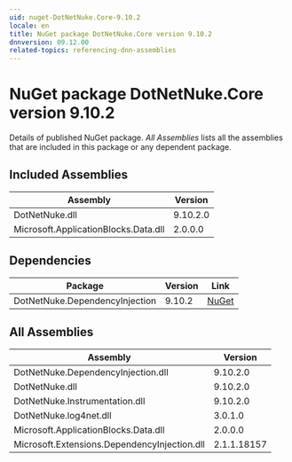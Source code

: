 ```yaml
---
uid: nuget-DotNetNuke.Core-9.10.2
locale: en
title: NuGet package DotNetNuke.Core version 9.10.2
dnnversion: 09.12.00
related-topics: referencing-dnn-assemblies
---
```


# NuGet package DotNetNuke.Core version 9.10.2
Details of published NuGet package.
*All Assemblies* lists all the assemblies that are included in this package or any dependent package.

## Included Assemblies

|Assembly|Version|
|---|---|
|DotNetNuke.dll|9.10.2.0|
|Microsoft.ApplicationBlocks.Data.dll|2.0.0.0|

## Dependencies

|Package|Version|Link|
|---|---|---|
|DotNetNuke.DependencyInjection|9.10.2|[NuGet](https://www.nuget.org/packages/DotNetNuke.DependencyInjection/9.10.2)|

## All Assemblies

|Assembly|Version|
|---|---|
|DotNetNuke.DependencyInjection.dll|9.10.2.0|
|DotNetNuke.dll|9.10.2.0|
|DotNetNuke.Instrumentation.dll|9.10.2.0|
|DotNetNuke.log4net.dll|3.0.1.0|
|Microsoft.ApplicationBlocks.Data.dll|2.0.0.0|
|Microsoft.Extensions.DependencyInjection.dll|2.1.1.18157|

